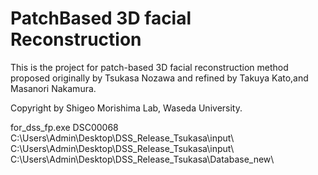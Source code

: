 # PatchBased 3D facial Reconstruction 
This is the project for patch-based 3D facial reconstruction method proposed originally by Tsukasa Nozawa and refined by Takuya Kato,and Masanori Nakamura.

Copyright by Shigeo Morishima Lab, Waseda University.

for_dss_fp.exe DSC00068 C:\\Users\\Admin\\Desktop\\DSS_Release_Tsukasa\\input\\ C:\\Users\\Admin\\Desktop\\DSS_Release_Tsukasa\\input\\ C:\\Users\\Admin\\Desktop\\DSS_Release_Tsukasa\\Database_new\\
